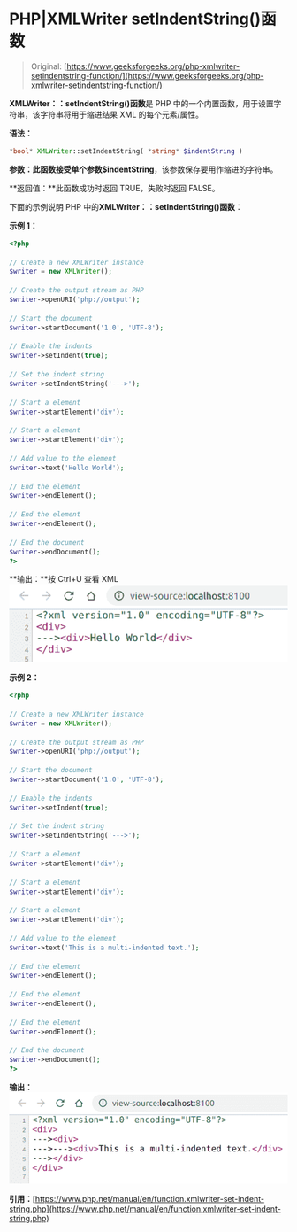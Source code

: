 # PHP|XMLWriter setIndentString()函数

> Original: [https://www.geeksforgeeks.org/php-xmlwriter-setindentstring-function/](https://www.geeksforgeeks.org/php-xmlwriter-setindentstring-function/)

**XMLWriter：：setIndentString()函数**是 PHP 中的一个内置函数，用于设置字符串，该字符串将用于缩进结果 XML 的每个元素/属性。

**语法：**

```php
*bool* XMLWriter::setIndentString( *string* $indentString )
```

**参数：**此函数接受单个参数**$indentString**，该参数保存要用作缩进的字符串。

**返回值：**此函数成功时返回 TRUE，失败时返回 FALSE。

下面的示例说明 PHP 中的**XMLWriter：：setIndentString()函数**：

**示例 1：**

```php
<?php

// Create a new XMLWriter instance
$writer = new XMLWriter();

// Create the output stream as PHP
$writer->openURI('php://output');

// Start the document
$writer->startDocument('1.0', 'UTF-8');

// Enable the indents
$writer->setIndent(true);

// Set the indent string
$writer->setIndentString('--->');

// Start a element
$writer->startElement('div');

// Start a element
$writer->startElement('div');

// Add value to the element
$writer->text('Hello World');

// End the element
$writer->endElement();

// End the element
$writer->endElement();

// End the document
$writer->endDocument();
?>
```

**输出：**按 Ctrl+U 查看 XML
![](img/c44c3988788a6e703c34e2e2a42ca369.png)

**示例 2：**

```php
<?php

// Create a new XMLWriter instance
$writer = new XMLWriter();

// Create the output stream as PHP
$writer->openURI('php://output');

// Start the document
$writer->startDocument('1.0', 'UTF-8');

// Enable the indents
$writer->setIndent(true);

// Set the indent string
$writer->setIndentString('--->');

// Start a element
$writer->startElement('div');

// Start a element
$writer->startElement('div');

// Start a element
$writer->startElement('div');

// Add value to the element
$writer->text('This is a multi-indented text.');

// End the element
$writer->endElement();

// End the element
$writer->endElement();

// End the element
$writer->endElement();

// End the document
$writer->endDocument();
?>
```

**输出：**
![](img/25b0e64fab2bd6fdeda4b30d7e9fe880.png)

**引用：**[https://www.php.net/manual/en/function.xmlwriter-set-indent-string.php](https://www.php.net/manual/en/function.xmlwriter-set-indent-string.php)